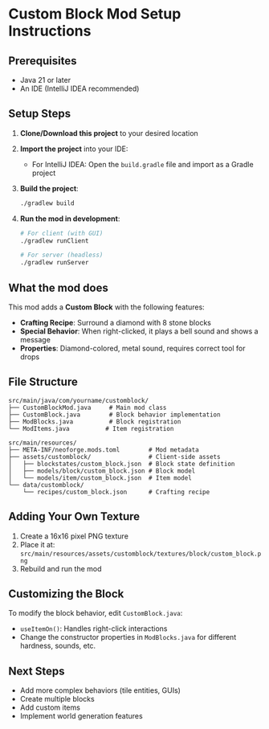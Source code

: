 # Custom Block Mod Setup Instructions

## Prerequisites
- Java 21 or later
- An IDE (IntelliJ IDEA recommended)

## Setup Steps

1. **Clone/Download this project** to your desired location

2. **Import the project** into your IDE:
   - For IntelliJ IDEA: Open the `build.gradle` file and import as a Gradle project

3. **Build the project**:
   ```bash
   ./gradlew build
   ```

4. **Run the mod in development**:
   ```bash
   # For client (with GUI)
   ./gradlew runClient
   
   # For server (headless)
   ./gradlew runServer
   ```

## What the mod does

This mod adds a **Custom Block** with the following features:

- **Crafting Recipe**: Surround a diamond with 8 stone blocks
- **Special Behavior**: When right-clicked, it plays a bell sound and shows a message
- **Properties**: Diamond-colored, metal sound, requires correct tool for drops

## File Structure

```
src/main/java/com/yourname/customblock/
├── CustomBlockMod.java     # Main mod class
├── CustomBlock.java        # Block behavior implementation
├── ModBlocks.java          # Block registration
└── ModItems.java          # Item registration

src/main/resources/
├── META-INF/neoforge.mods.toml        # Mod metadata
├── assets/customblock/                # Client-side assets
│   ├── blockstates/custom_block.json  # Block state definition
│   ├── models/block/custom_block.json # Block model
│   └── models/item/custom_block.json  # Item model
└── data/customblock/
    └── recipes/custom_block.json      # Crafting recipe
```

## Adding Your Own Texture

1. Create a 16x16 pixel PNG texture
2. Place it at: `src/main/resources/assets/customblock/textures/block/custom_block.png`
3. Rebuild and run the mod

## Customizing the Block

To modify the block behavior, edit `CustomBlock.java`:

- `useItemOn()`: Handles right-click interactions
- Change the constructor properties in `ModBlocks.java` for different hardness, sounds, etc.

## Next Steps

- Add more complex behaviors (tile entities, GUIs)
- Create multiple blocks
- Add custom items
- Implement world generation features